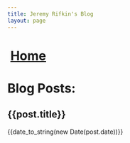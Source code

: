 ```yaml
---
title: Jeremy Rifkin's Blog
layout: page
---
```


<script setup>
import { computed, ref } from 'vue';
import '../components/home.scss';
import '../components/posts.scss';
import pfp_url from '../../assets/pfp.jpg';
import usePosts from "../components/utils/posts";
import { date_to_string } from "../components/utils/utils";

const {posts} = usePosts();
</script>

<div id="content">
    <div id="small-header">
        <h1><img class="pfp" :src="pfp_url" /> <a href="/"><font-awesome-icon :icon="['fas', 'chevron-left']" /> Home</a></h1>
    </div>
    <h1 id="posts-header">Blog Posts:</h1>
    <div id="posts">
        <div v-for="post of posts">
            <div class="post">
                <a :href="post.path">
                    <h2>{{post.title}}</h2>
                    <span class="date">{{date_to_string(new Date(post.date))}}</span>
                </a>
            </div>
        </div>
    </div>
</div>
